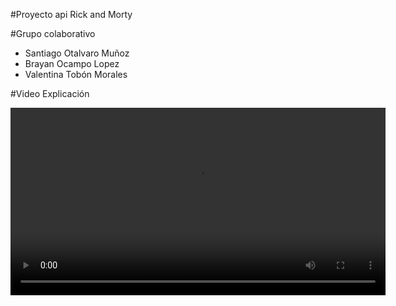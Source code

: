 #Proyecto api Rick and Morty

#Grupo colaborativo
- Santiago Otalvaro Muñoz
- Brayan Ocampo Lopez
- Valentina Tobón Morales

#Video Explicación

<video width="600" controls>
  <source src="../video.mp4" type="video/mp4">
  Tu navegador no soporta la reproducción de video.
</video>
